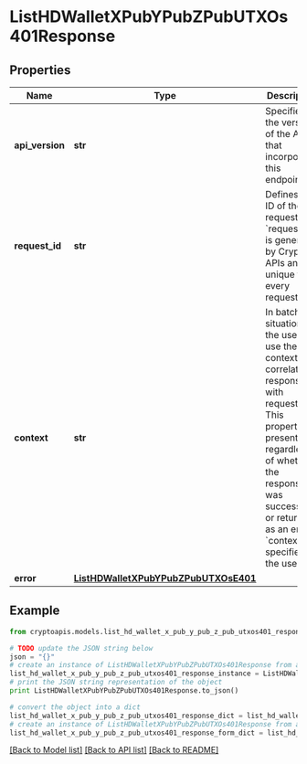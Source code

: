 # ListHDWalletXPubYPubZPubUTXOs401Response


## Properties
Name | Type | Description | Notes
------------ | ------------- | ------------- | -------------
**api_version** | **str** | Specifies the version of the API that incorporates this endpoint. | 
**request_id** | **str** | Defines the ID of the request. The &#x60;requestId&#x60; is generated by Crypto APIs and it&#39;s unique for every request. | 
**context** | **str** | In batch situations the user can use the context to correlate responses with requests. This property is present regardless of whether the response was successful or returned as an error. &#x60;context&#x60; is specified by the user. | [optional] 
**error** | [**ListHDWalletXPubYPubZPubUTXOsE401**](ListHDWalletXPubYPubZPubUTXOsE401.md) |  | 

## Example

```python
from cryptoapis.models.list_hd_wallet_x_pub_y_pub_z_pub_utxos401_response import ListHDWalletXPubYPubZPubUTXOs401Response

# TODO update the JSON string below
json = "{}"
# create an instance of ListHDWalletXPubYPubZPubUTXOs401Response from a JSON string
list_hd_wallet_x_pub_y_pub_z_pub_utxos401_response_instance = ListHDWalletXPubYPubZPubUTXOs401Response.from_json(json)
# print the JSON string representation of the object
print ListHDWalletXPubYPubZPubUTXOs401Response.to_json()

# convert the object into a dict
list_hd_wallet_x_pub_y_pub_z_pub_utxos401_response_dict = list_hd_wallet_x_pub_y_pub_z_pub_utxos401_response_instance.to_dict()
# create an instance of ListHDWalletXPubYPubZPubUTXOs401Response from a dict
list_hd_wallet_x_pub_y_pub_z_pub_utxos401_response_form_dict = list_hd_wallet_x_pub_y_pub_z_pub_utxos401_response.from_dict(list_hd_wallet_x_pub_y_pub_z_pub_utxos401_response_dict)
```
[[Back to Model list]](../README.md#documentation-for-models) [[Back to API list]](../README.md#documentation-for-api-endpoints) [[Back to README]](../README.md)


